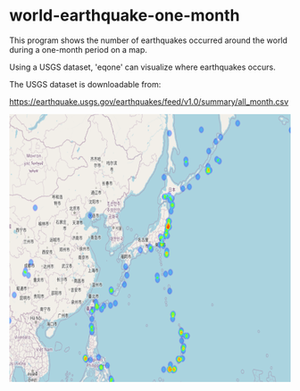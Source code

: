# world-earthquake-one-month

This program shows the number of earthquakes occurred around the world during a one-month period on a map.

Using a USGS dataset, 'eqone' can visualize where earthquakes occurs.

The USGS dataset is downloadable from:

https://earthquake.usgs.gov/earthquakes/feed/v1.0/summary/all_month.csv

<img src='https://github.com/Junya-Toyokura/world-earthquake-one-month/blob/main/sample.png' width=640 height=480>
